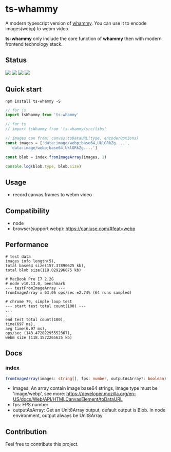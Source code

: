 # ts-whammy

A modern typescript version of [whammy](https://github.com/antimatter15/whammy). You can use it to encode images(webp) to webm video.

**ts-whammy** only include the core function of **whammy** then with modern frontend technology stack.

## Status
[![](https://img.shields.io/npm/v/ts-whammy)](https://www.npmjs.com/package/ts-whammy) [![](https://travis-ci.org/Akimyou/ts-whammy.svg?branch=master)](https://travis-ci.org/Akimyou/ts-whammy) [![](https://codecov.io/gh/Akimyou/ts-whammy/branch/master/graph/badge.svg)](https://codecov.io/gh/Akimyou/ts-whammy) [![](https://img.shields.io/npm/l/ts-whammy)](https://www.npmjs.com/package/ts-whammy)

## Quick start

```shell
npm install ts-whammy -S
```

```js
// for js
import tsWhammy from 'ts-whammy'

// for ts
// import tsWhammy from 'ts-whammy/src/libs'

// images can from: canvas.toDataURL(type, encoderOptions)
const images = ['data:image/webp;base64,UklGRkZg....',
  'data:image/webp;base64,UklGRkZg....']

const blob = index.fromImageArray(images, 1)

console.log(blob.type, blob.size)
```

## Usage
- record canvas frames to webm video

## Compatibility

- node
- browser(support webp): https://caniuse.com/#feat=webp

## Performance

```shell
# test data
images info length(5),
total base64 size(157.37890625 kb),
total blob size(118.029296875 kb)

# MacBook Pro I7 2.2G
# node v10.13.0, benchmark
--- testFromImageArray ---
fromImageArray x 63.06 ops/sec ±2.74% (64 runs sampled)

# chrome 79, simple loop test
--- start test total count(100) ---
...
...
end test total count(100),
time(697 ms),
avg time(6.97 ms),
ops/sec (143.47202295552367),
webm size (118.1572265625 kb)
```

## Docs

### index

```ts
fromImageArray(images: string[], fps: number, outputAsArray?: boolean): Blob | Uint8Array
```

- images: An array contain image base64 strings, image type must be 'image/webp', see more: https://developer.mozilla.org/en-US/docs/Web/API/HTMLCanvasElement/toDataURL
- fps: FPS number
- outputAsArray: Get an Unit8Array output, default output is Blob. In node environment, output always be Unit8Array

## Contribution

Feel free to contribute this project.
